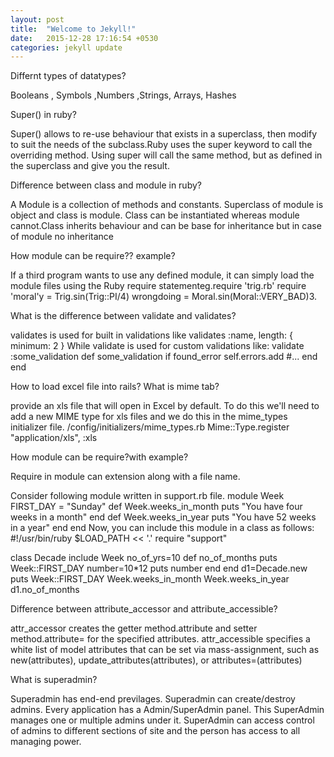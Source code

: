 ```yaml
---
layout: post
title:  "Welcome to Jekyll!"
date:   2015-12-28 17:16:54 +0530
categories: jekyll update
---
```

Differnt types of datatypes?

Booleans , Symbols ,Numbers ,Strings, Arrays, Hashes

Super() in ruby?

Super() allows  to re-use behaviour that exists in a superclass, then modify to suit the needs of the subclass.Ruby uses the super keyword to call the overriding method. Using super will call the same method, but as defined in the superclass and give you the result.

Difference between class and module in ruby?

A Module is a collection of methods and constants. Superclass of module is object and class is module. Class can be instantiated whereas module cannot.Class inherits behaviour and can  be base for inheritance but in case of module no inheritance

How module can be require?? example?

If a third program wants to use any defined module, it can simply load the module files using the Ruby require statementeg.require 'trig.rb'
require 'moral'y = Trig.sin(Trig::PI/4)
wrongdoing = Moral.sin(Moral::VERY_BAD)3.

What is the difference between validate and validates?

validates is used for built in validations like validates :name, length: { minimum: 2 }
While validate is used for custom validations like:
validate :some_validation
def some_validation
  if found_error
       self.errors.add #...
  end
end

How to load excel file into rails? What is mime tab?

provide an xls file that will open in Excel by default. To do this we'll need to add a new MIME type for xls files and we do this in the mime_types initializer file.
/config/initializers/mime_types.rb
Mime::Type.register "application/xls", :xls

How module can be require?with example?

Require in module can extension along with a file name.

Consider following module written in support.rb file.
module Week
  FIRST_DAY = "Sunday"
  def Week.weeks_in_month
     puts "You have four weeks in a month"
  end
  def Week.weeks_in_year
     puts "You have 52 weeks in a year"
  end
end
Now, you can include this module in a class as follows:
#!/usr/bin/ruby
$LOAD_PATH << '.'
require "support"

class Decade
include Week
  no_of_yrs=10
  def no_of_months
     puts Week::FIRST_DAY
     number=10*12
     puts number
  end
end
d1=Decade.new
puts Week::FIRST_DAY
Week.weeks_in_month
Week.weeks_in_year
d1.no_of_months

Difference between attribute_accessor and attribute_accessible?

attr_accessor creates the getter method.attribute and setter method.attribute= for the specified attributes.
attr_accessible specifies a white list of model attributes that can be set via mass-assignment, such as new(attributes), update_attributes(attributes), or attributes=(attributes)

What is superadmin?

Superadmin has end-end previlages. Superadmin can create/destroy admins. Every application has a Admin/SuperAdmin panel. This SuperAdmin manages one or multiple admins under it. SuperAdmin can access control of admins to different sections of site and the person has access to all managing power.